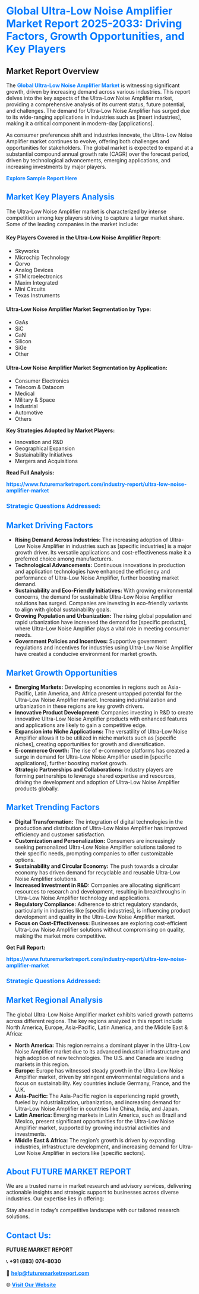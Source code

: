 <h1 style="color: #007BFF;">Global Ultra-Low Noise Amplifier Market Report 2025-2033: Driving Factors, Growth Opportunities, and Key Players</h1>

<section id="overview">
<h2>Market Report Overview</h2>
<p>The <a href="https://www.futuremarketreport.com/industry-report/ultra-low-noise-amplifier-market" style="color: #007BFF; text-decoration: none;"><strong>Global Ultra-Low Noise Amplifier Market</strong></a> is witnessing significant growth, driven by increasing demand across various industries. This report delves into the key aspects of the Ultra-Low Noise Amplifier market, providing a comprehensive analysis of its current status, future potential, and challenges. The demand for Ultra-Low Noise Amplifier has surged due to its wide-ranging applications in industries such as [insert industries], making it a critical component in modern-day [applications].</p>
<p>As consumer preferences shift and industries innovate, the Ultra-Low Noise Amplifier market continues to evolve, offering both challenges and opportunities for stakeholders. The global market is expected to expand at a substantial compound annual growth rate (CAGR) over the forecast period, driven by technological advancements, emerging applications, and increasing investments by major players.</p>
</section>

<section id="overview">
<p><a href="https://www.futuremarketreport.com/request-sample/reportId=75920" style="color: #007BFF; text-decoration: none;"><strong>Explore Sample Report Here</strong></a></p>
</section>

<section id="key-players">
<h2 style="color: #007BFF;">Market Key Players Analysis</h2>
<p>The Ultra-Low Noise Amplifier market is characterized by intense competition among key players striving to capture a larger market share. Some of the leading companies in the market include:</p>
<h4>Key Players Covered in the Ultra-Low Noise Amplifier Report:</h4>
<ul><li>Skyworks</li><li>Microchip Technology</li><li>Qorvo</li><li>Analog Devices</li><li>STMicroelectronics</li><li>Maxim Integrated</li><li>Mini Circuits</li><li>Texas Instruments</li></ul>
<h4>Ultra-Low Noise Amplifier Market Segmentation by Type:</h4>
<ul><li>GaAs</li><li>SiC</li><li>GaN</li><li>Silicon</li><li>SiGe</li><li>Other</li></ul>

<h4>Ultra-Low Noise Amplifier Market Segmentation by Application:</h4>
<ul><li>Consumer Electronics</li><li>Telecom &amp; Datacom</li><li>Medical</li><li>Military &amp; Space</li><li>Industrial</li><li>Automotive</li><li>Others</li></ul>
<p><strong>Key Strategies Adopted by Market Players:</strong></p>
<ul>
<li>Innovation and R&D</li>
<li>Geographical Expansion</li>
<li>Sustainability Initiatives</li>
<li>Mergers and Acquisitions</li>
</ul>
</section>

<section>
<p><strong>Read Full Analysis: </strong></p><a href="https://www.futuremarketreport.com/industry-report/ultra-low-noise-amplifier-market" style="color: #007BFF; text-decoration: none;"><strong>https://www.futuremarketreport.com/industry-report/ultra-low-noise-amplifier-market</strong></a>
<h3 style="color: #007BFF;">Strategic Questions Addressed:</h3>
</section>

<section id="driving-factors">
<h2 style="color: #007BFF;">Market Driving Factors</h2>
<ul>
<li><strong>Rising Demand Across Industries:</strong> The increasing adoption of Ultra-Low Noise Amplifier in industries such as [specific industries] is a major growth driver. Its versatile applications and cost-effectiveness make it a preferred choice among manufacturers.</li>
<li><strong>Technological Advancements:</strong> Continuous innovations in production and application technologies have enhanced the efficiency and performance of Ultra-Low Noise Amplifier, further boosting market demand.</li>
<li><strong>Sustainability and Eco-Friendly Initiatives:</strong> With growing environmental concerns, the demand for sustainable Ultra-Low Noise Amplifier solutions has surged. Companies are investing in eco-friendly variants to align with global sustainability goals.</li>
<li><strong>Growing Population and Urbanization:</strong> The rising global population and rapid urbanization have increased the demand for [specific products], where Ultra-Low Noise Amplifier plays a vital role in meeting consumer needs.</li>
<li><strong>Government Policies and Incentives:</strong> Supportive government regulations and incentives for industries using Ultra-Low Noise Amplifier have created a conducive environment for market growth.</li>
</ul>
</section>

<section id="growth-opportunities">
<h2 style="color: #007BFF;">Market Growth Opportunities</h2>
<ul>
<li><strong>Emerging Markets:</strong> Developing economies in regions such as Asia-Pacific, Latin America, and Africa present untapped potential for the Ultra-Low Noise Amplifier market. Increasing industrialization and urbanization in these regions are key growth drivers.</li>
<li><strong>Innovative Product Development:</strong> Companies investing in R&D to create innovative Ultra-Low Noise Amplifier products with enhanced features and applications are likely to gain a competitive edge.</li>
<li><strong>Expansion into Niche Applications:</strong> The versatility of Ultra-Low Noise Amplifier allows it to be utilized in niche markets such as [specific niches], creating opportunities for growth and diversification.</li>
<li><strong>E-commerce Growth:</strong> The rise of e-commerce platforms has created a surge in demand for Ultra-Low Noise Amplifier used in [specific applications], further boosting market growth.</li>
<li><strong>Strategic Partnerships and Collaborations:</strong> Industry players are forming partnerships to leverage shared expertise and resources, driving the development and adoption of Ultra-Low Noise Amplifier products globally.</li>
</ul>
</section>

<section id="trending-factors">
<h2 style="color: #007BFF;">Market Trending Factors</h2>
<ul>
<li><strong>Digital Transformation:</strong> The integration of digital technologies in the production and distribution of Ultra-Low Noise Amplifier has improved efficiency and customer satisfaction.</li>
<li><strong>Customization and Personalization:</strong> Consumers are increasingly seeking personalized Ultra-Low Noise Amplifier solutions tailored to their specific needs, prompting companies to offer customizable options.</li>
<li><strong>Sustainability and Circular Economy:</strong> The push towards a circular economy has driven demand for recyclable and reusable Ultra-Low Noise Amplifier solutions.</li>
<li><strong>Increased Investment in R&D:</strong> Companies are allocating significant resources to research and development, resulting in breakthroughs in Ultra-Low Noise Amplifier technology and applications.</li>
<li><strong>Regulatory Compliance:</strong> Adherence to strict regulatory standards, particularly in industries like [specific industries], is influencing product development and quality in the Ultra-Low Noise Amplifier market.</li>
<li><strong>Focus on Cost-Effectiveness:</strong> Businesses are exploring cost-efficient Ultra-Low Noise Amplifier solutions without compromising on quality, making the market more competitive.</li>
</ul>
</section>

<section>
<p><strong>Get Full Report: </strong></p><a href="https://www.futuremarketreport.com/industry-report/ultra-low-noise-amplifier-market" style="color: #007BFF; text-decoration: none;"><strong>https://www.futuremarketreport.com/industry-report/ultra-low-noise-amplifier-market</strong></a>
<h3 style="color: #007BFF;">Strategic Questions Addressed:</h3>
</section>


<section id="regional-analysis">
<h2 style="color: #007BFF;">Market Regional Analysis</h2>
<p>The global Ultra-Low Noise Amplifier market exhibits varied growth patterns across different regions. The key regions analyzed in this report include North America, Europe, Asia-Pacific, Latin America, and the Middle East & Africa:</p>
<ul>
<li><strong>North America:</strong> This region remains a dominant player in the Ultra-Low Noise Amplifier market due to its advanced industrial infrastructure and high adoption of new technologies. The U.S. and Canada are leading markets in this region.</li>
<li><strong>Europe:</strong> Europe has witnessed steady growth in the Ultra-Low Noise Amplifier market, driven by stringent environmental regulations and a focus on sustainability. Key countries include Germany, France, and the U.K.</li>
<li><strong>Asia-Pacific:</strong> The Asia-Pacific region is experiencing rapid growth, fueled by industrialization, urbanization, and increasing demand for Ultra-Low Noise Amplifier in countries like China, India, and Japan.</li>
<li><strong>Latin America:</strong> Emerging markets in Latin America, such as Brazil and Mexico, present significant opportunities for the Ultra-Low Noise Amplifier market, supported by growing industrial activities and investments.</li>
<li><strong>Middle East & Africa:</strong> The region’s growth is driven by expanding industries, infrastructure development, and increasing demand for Ultra-Low Noise Amplifier in sectors like [specific sectors].</li>
</ul>
</section>

<footer>
<h2 style="color: #007BFF;">About FUTURE MARKET REPORT</h2>
<p>We are a trusted name in market research and advisory services, delivering actionable insights and strategic support to businesses across diverse industries. Our expertise lies in offering:</p>

<p>Stay ahead in today’s competitive landscape with our tailored research solutions.</p>

<h2 style="color: #007BFF;">Contact Us:</h2>
<p><strong>FUTURE MARKET REPORT</strong></p>
<p>📞 <strong>+91 (883) 074-8030</strong></p>
<p>📧 <strong><a href="mailto:help@futuremarketreport.com" style="color: #007BFF;">help@futuremarketreport.com</a></strong></p>
<p>🌐 <strong><a href="https://www.futuremarketreport.com/" style="color: #007BFF;">Visit Our Website</a></strong></p>
</footer>